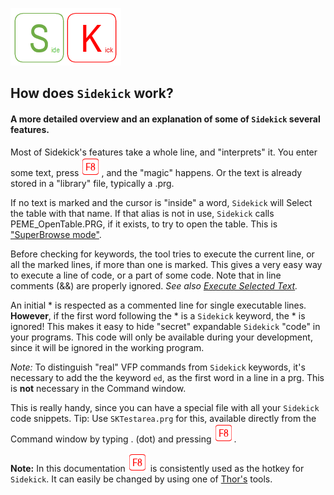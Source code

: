 [![Sidekick](Images/SKLogo.png)](../README.md)

## How does `Sidekick` work? 
#### A more detailed overview and an explanation of some of `Sidekick` several features. 

Most of Sidekick's features take a whole line, and "interprets" it. You enter some text, press ![`F8`](Images/F8.png), and the "magic" happens. Or the text is already stored in a "library" file, typically a .prg. 

If no text is marked and the cursor is "inside" a word, `Sidekick` will Select the table with that name. If that alias is not in use, `Sidekick` calls PEME_OpenTable.PRG, if it exists, to try to open the table. This is ["SuperBrowse mode"](sksb.md).

Before checking for keywords, the tool tries to execute the current line, or all the marked lines, if more than one is marked. This gives a very easy way to execute a line of code, or a part of some code. Note that in line comments (&&) are properly ignored. *See also [Execute Selected Text](skrc.md).*  

An initial \* is respected as a commented line for single executable lines. **However**, if the first word following the \* is a `Sidekick` keyword, the \* is ignored! This makes it easy to hide "secret" expandable `Sidekick` "code" in your programs. This code will only be available during your development, since it will be ignored in the working program.

*Note:* To distinguish "real" VFP commands from `Sidekick` keywords, it's necessary to add the the keyword `ed`, as the first word in a line in a prg. This is **not** necessary in the Command window. 

This is really handy, since you can have a special file with all your `Sidekick` code snippets. Tip: Use `SKTestarea.prg` for this, available directly from the Command window by typing . (dot) and pressing ![`F8`](Images/F8.png).

**Note:** In this documentation ![`F8`](Images/F8.png) is consistently used as the hotkey for `Sidekick`. It can easily be changed by using one of [Thor's](https://github.com/VFPX/Thor) tools. 

